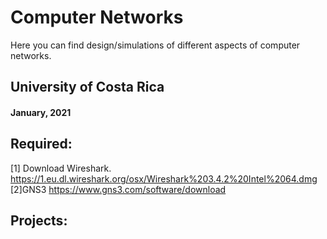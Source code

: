 # Computer Networks
Here you can find design/simulations of different aspects of computer networks.

## University of Costa Rica
#### January, 2021


## Required: 
[1] Download Wireshark. https://1.eu.dl.wireshark.org/osx/Wireshark%203.4.2%20Intel%2064.dmg
[2]GNS3 https://www.gns3.com/software/download

## Projects:




